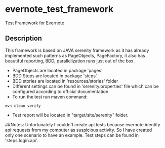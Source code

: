 # evernote_test_framework
Test Framework for Evernote

## Description
This framework is based on JAVA serenity framework as it has already implemented such patterns as
PageObjects, PageFactory, it also has beautiful reporting, BDD, parallelization runs just out of the box.

* PageObjects are located in package 'pages'
* BDD Steps are located in package 'steps'
* BDD stories are located in 'resources/stories' folder
* Different settings can be found in 'serenity.properties' file which can be configured according to official documentation
* To run the test run maven command:
```
mvn clean verify
```
* Test report will be located in "target/site/serenity" folder.

##Notes: 
Unfortunately I couldn't create api tests because evernote identify api requests from my computer as suspicious activity.
So I have created only one scenario to have an example. Test steps can be found in 'steps.login.api'.
